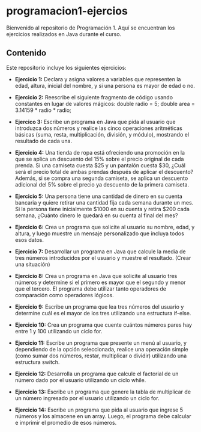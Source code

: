 # programacion1-ejercios

Bienvenido al repositorio de Programación 1. Aquí se encuentran los ejercicios realizados en Java durante el curso.

## Contenido

Este repositorio incluye los siguientes ejercicios:

- **Ejercicio 1:** Declara y asigna valores a variables que representen la edad, altura, inicial del nombre, y si una persona es mayor de edad o no.

- **Ejercicio 2:** Reescribe el siguiente fragmento de código usando constantes en lugar de valores mágicos: double radio = 5;
double area = 3.14159 * radio * radio;

- **Ejercico 3:** Escribe un programa en Java que pida al usuario que introduzca dos números y realice las cinco operaciones aritméticas básicas (suma, resta, multiplicación, división, y módulo), mostrando el resultado de cada una.

- **Ejercicio 4:** Una tienda de ropa está ofreciendo una promoción en la que se aplica un descuento del 15% sobre el precio original de cada prenda. Si una camiseta cuesta $25 y un pantalón cuesta $30, ¿Cuál será el precio total de ambas prendas después de aplicar el descuento? Además, si se compra una segunda camiseta, se aplica un descuento adicional del 5% sobre el precio ya descuento de la primera camiseta.

- **Ejercicio 5:** Una persona tiene una cantidad de dinero en su cuenta bancaria y quiere retirar una cantidad fija cada semana durante un mes. Si la persona tiene inicialmente $1000 en su cuenta y retira $200 cada semana, ¿Cuánto dinero le quedará en su cuenta al final del mes?

- **Ejercicio 6:** Crea un programa que solicite al usuario su nombre, edad, y altura, y luego muestre un mensaje personalizado que incluya todos esos datos.

- **Ejercicio 7:** Desarrollar un programa en Java que calcule la media de tres números introducidos por el usuario y muestre el resultado. (Crear una situación)

- **Ejercicio 8:** Crea un programa en Java que solicite al usuario tres números y determine si el primero es mayor que el segundo y menor que el tercero. El programa debe utilizar tanto operadores de comparación como operadores lógicos.

- **Ejercicio 9:** Escribe un programa que lea tres números del usuario y determine cuál es el mayor de los tres utilizando una estructura if-else.

- **Ejercicio 10:** Crea un programa que cuente cuántos números pares hay entre 1 y 100 utilizando un ciclo for.

- **Ejercicio 11:** Escribe un programa que presente un menú al usuario, y dependiendo de la opción seleccionada, realice una operación simple (como sumar dos números, restar, multiplicar o dividir) utilizando una estructura switch.

- **Ejercicio 12:** Desarrolla un programa que calcule el factorial de un número dado por el usuario utilizando un ciclo while.

- **Ejercicio 13:** Escribe un programa que genere la tabla de multiplicar de un número ingresado por el usuario utilizando un ciclo for.

- **Ejercicio 14:** Escribe un programa que pida al usuario que ingrese 5 números y los almacene en un array. Luego, el programa debe calcular e imprimir el promedio de esos números.

